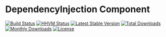# DependencyInjection Component

[![Build Status](https://travis-ci.org/devstackphp/di.svg?branch=master)](https://travis-ci.org/devstackphp/di)
[![HHVM Status](https://img.shields.io/hhvm/devstackphp/di.svg?style=flat)](http://hhvm.h4cc.de/package/devstackphp/di)
[![Latest Stable Version](https://poser.pugx.org/devstackphp/di/v/stable)](https://packagist.org/packages/devstackphp/di) 
[![Total Downloads](https://poser.pugx.org/devstackphp/di/downloads)](https://packagist.org/packages/devstackphp/di) 
[![Monthly Downloads](https://poser.pugx.org/devstackphp/di/d/monthly)](https://packagist.org/packages/devstackphp/di)
[![License](https://poser.pugx.org/devstackphp/di/license)](https://packagist.org/packages/devstackphp/di)
